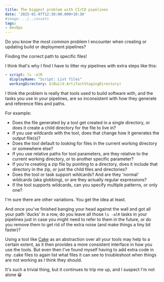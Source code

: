 ```yaml
---
title: The biggest problem with CI/CD pipelines
date: '2025-01-07T12:30:00.000+10:30'
#image: ../../assets
tags:
- DevOps
---
```


Do you know the most common problem I encounter when creating or updating build or deployment pipelines?

Finding the correct path to specific files!

I think that's why I find I have to litter my pipelines with extra steps like this:

```yaml
- script: ls -alR
  displayName: "Script: List files"
  workingDirectory: $(Build.ArtifactStagingDirectory)
```

I think the problem is really that tools used to build software with, and the tasks you use in your pipelines, are so inconsistent with how they generate and reference files and paths.

For example:

- Does the file generated by a tool get created in a single directory, or does it create a child directory for the file to live in?
- If you use wildcards with the tool, does that change how it generates the output file(s)?
- Does the tool default to looking for files in the current working directory or somewhere else?
- If you use relative paths for tool parameters, are they relative to the current working directory, or to another specific parameter?
- If you're creating a zip file by pointing to a directory, does it include that directory in the zip, or just the child files and directories?
- Does the tool or task support wildcards? And are they 'normal' wildcards (aka globbing), or are they actually regular expressions?
- If the tool supports wildcards, can you specify multiple patterns, or only one?

I'm sure there are other variations. You get the idea at least.

And once you've finished banging your head against the wall and got all your path 'ducks' in a row, do you leave all those `ls -alR` tasks in your pipelines just in case you might need to refer to them in the future, or do you remove them to get rid of the extra noise (and make things a tiny bit faster)?

Using a tool like [Cake](https://cakebuild.net/) as an abstraction over all your tools may help to a certain extent, as it then provides a more consistent interface in how you use the tools. But even then I've found myself having to add extra code in my .cake files to again list what files it can see to troubleshoot when things are not working as I think they should.

It's such a trivial thing, but it continues to trip me up, and I suspect I'm not alone 😀
